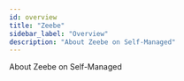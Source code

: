 ```yaml
---
id: overview
title: "Zeebe"
sidebar_label: "Overview"
description: "About Zeebe on Self-Managed"
---
```


About Zeebe on Self-Managed
